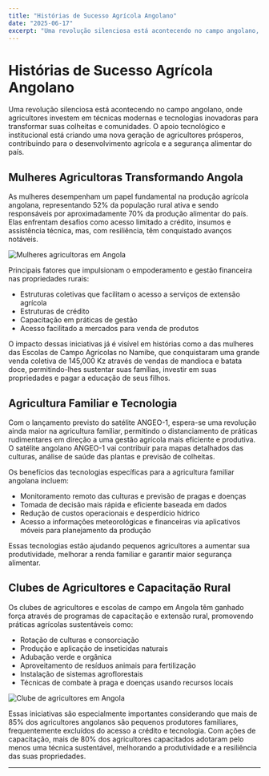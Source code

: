 ```yaml
---
title: "Histórias de Sucesso Agrícola Angolano"
date: "2025-06-17"
excerpt: "Uma revolução silenciosa está acontecendo no campo angolano, onde agricultores investem em técnicas modernas e tecnologias inovadoras para transformar suas colheitas e comunidades."
---
```


# Histórias de Sucesso Agrícola Angolano

Uma revolução silenciosa está acontecendo no campo angolano, onde agricultores investem em técnicas modernas e tecnologias inovadoras para transformar suas colheitas e comunidades. O apoio tecnológico e institucional está criando uma nova geração de agricultores prósperos, contribuindo para o desenvolvimento agrícola e a segurança alimentar do país.

## Mulheres Agricultoras Transformando Angola

As mulheres desempenham um papel fundamental na produção agrícola angolana, representando 52% da população rural ativa e sendo responsáveis por aproximadamente 70% da produção alimentar do país. Elas enfrentam desafios como acesso limitado a crédito, insumos e assistência técnica, mas, com resiliência, têm conquistado avanços notáveis.

![Mulheres agricultoras em Angola](images/Histórias-de-Sucesso-Agrícola-Angolano.jpeg)

Principais fatores que impulsionam o empoderamento e gestão financeira nas propriedades rurais:

- Estruturas coletivas que facilitam o acesso a serviços de extensão agrícola
- Estruturas de crédito
- Capacitação em práticas de gestão
- Acesso facilitado a mercados para venda de produtos

O impacto dessas iniciativas já é visível em histórias como a das mulheres das Escolas de Campo Agrícolas no Namibe, que conquistaram uma grande venda coletiva de 145,000 Kz através de vendas de mandioca e batata doce, permitindo-lhes sustentar suas famílias, investir em suas propriedades e pagar a educação de seus filhos.

## Agricultura Familiar e Tecnologia

Com o lançamento previsto do satélite ANGEO-1, espera-se uma revolução ainda maior na agricultura familiar, permitindo o distanciamento de práticas rudimentares em direção a uma gestão agrícola mais eficiente e produtiva. O satélite angolano ANGEO-1 vai contribuir para mapas detalhados das culturas, análise de saúde das plantas e previsão de colheitas.

Os benefícios das tecnologias específicas para a agricultura familiar angolana incluem:

- Monitoramento remoto das culturas e previsão de pragas e doenças
- Tomada de decisão mais rápida e eficiente baseada em dados
- Redução de custos operacionais e desperdício hídrico
- Acesso a informações meteorológicas e financeiras via aplicativos móveis para planejamento da produção

Essas tecnologias estão ajudando pequenos agricultores a aumentar sua produtividade, melhorar a renda familiar e garantir maior segurança alimentar.

## Clubes de Agricultores e Capacitação Rural

Os clubes de agricultores e escolas de campo em Angola têm ganhado força através de programas de capacitação e extensão rural, promovendo práticas agrícolas sustentáveis como:

- Rotação de culturas e consorciação
- Produção e aplicação de inseticidas naturais
- Adubação verde e orgânica
- Aproveitamento de resíduos animais para fertilização
- Instalação de sistemas agroflorestais
- Técnicas de combate à praga e doenças usando recursos locais

![Clube de agricultores em Angola](images/clube-agricultores-angola.jpg)

Essas iniciativas são especialmente importantes considerando que mais de 85% dos agricultores angolanos são pequenos produtores familiares, frequentemente excluídos do acesso a crédito e tecnologia. Com ações de capacitação, mais de 80% dos agricultores capacitados adotaram pelo menos uma técnica sustentável, melhorando a produtividade e a resiliência das suas propriedades.

---

